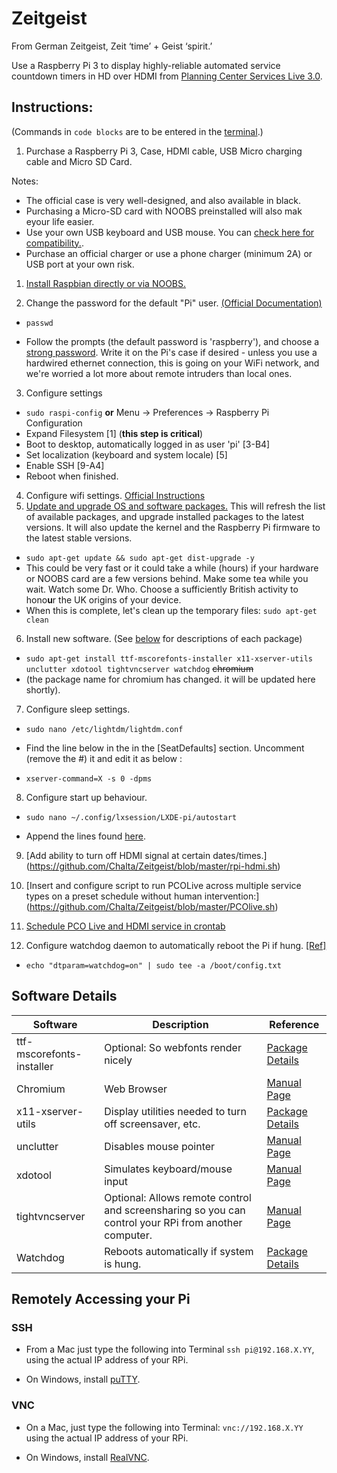 # Zeitgeist

From German Zeitgeist, Zeit ‘time’ + Geist ‘spirit.’

Use a Raspberry Pi 3 to display highly-reliable automated service countdown timers in HD over HDMI from [Planning Center Services Live 3.0](https://planning.center/2014/live-3/).


## Instructions:

(Commands in `code blocks` are to be entered in the [terminal](https://www.raspberrypi.org/documentation/usage/terminal/).)

1. Purchase a Raspberry Pi 3, Case, HDMI cable, USB Micro charging cable and Micro SD Card.

Notes: 
* The official case is very well-designed, and also available in black. 
* Purchasing a Micro-SD card with NOOBS preinstalled will also mak eyour life easier.  
* Use your own USB keyboard and USB mouse. You can [check here for compatibility.](http://elinux.org/RPi_USB_Keyboards).
* Purchase an official charger or use a phone charger (minimum 2A) or USB port at your own risk.

1. [Install Raspbian directly or via NOOBS.](https://www.raspberrypi.org/documentation/installation/installing-images/)

2. Change the password for the default "Pi" user. [(Official Documentation)](https://www.raspberrypi.org/documentation/linux/usage/users.md)
  *  `passwd`
  
  * Follow the prompts (the default password is 'raspberry'), and choose a [strong password](https://xkcd.com/936/). Write it on the Pi's case if desired - unless you use a hardwired ethernet connection, this is going on your WiFi network, and we're worried a lot more about remote intruders than local ones.
  
3. Configure settings
 *  `sudo raspi-config` **or** Menu -> Preferences -> Raspberry Pi Configuration
 *	Expand Filesystem [1] (**this step is critical**)
 * Boot to desktop, automatically logged in as user 'pi'  [3-B4]
 * Set localization (keyboard and system locale) [5]
 *	Enable SSH [9-A4]
 * Reboot when finished.
 
4.	Configure wifi settings. [Official Instructions](https://www.raspberrypi.org/documentation/configuration/wireless/)
5.	[Update and upgrade OS and software packages.](https://www.raspberrypi.org/documentation/configuration/wireless/) This will refresh the list of available packages, and upgrade installed packages to the latest versions. It will also update the kernel and the Raspberry Pi firmware to the latest stable versions.
  *  `sudo apt-get update && sudo apt-get dist-upgrade -y`
  *  This could be very fast or it could take a while (hours) if your hardware or NOOBS card are a few versions behind. Make some tea while you wait. Watch some Dr. Who. Choose a sufficiently British activity to hono**u**r the UK origins of your device.
  *  When this is complete, let's clean up the temporary files: `sudo apt-get clean`
        
6.	Install new software.  (See [below](https://github.com/Chalta/Zeitgeist/blob/master/README.md#software-details) for descriptions of each package)
  * `sudo apt-get install ttf-mscorefonts-installer x11-xserver-utils unclutter xdotool tightvncserver watchdog`  ~~chromium~~
  * (the package name for chromium has changed. it will be updated here shortly).
  
  
7.	Configure sleep settings.
  *  `sudo nano /etc/lightdm/lightdm.conf`
  
  * Find the line below in the in the [SeatDefaults] section. Uncomment (remove the #) it and edit it as below :
  
  * `xserver-command=X -s 0 -dpms`
  
8.	Configure start up behaviour.
  *   `sudo nano ~/.config/lxsession/LXDE-pi/autostart`
  
  * Append the lines found [here](https://github.com/Chalta/Zeitgeist/blob/master/autostart).

9.	[Add ability to turn off HDMI signal at certain dates/times.] (https://github.com/Chalta/Zeitgeist/blob/master/rpi-hdmi.sh)

10.	[Insert and configure script to run PCOLive across multiple service types on a preset schedule without human intervention:] (https://github.com/Chalta/Zeitgeist/blob/master/PCOlive.sh)

11.	[Schedule PCO Live and HDMI service in crontab](https://github.com/Chalta/Zeitgeist/blob/master/cron)

12. Configure watchdog daemon to automatically reboot the Pi if hung.  [[Ref]](https://www.raspberrypi.org/forums/viewtopic.php?f=29&t=147501)
  * `echo "dtparam=watchdog=on" | sudo tee -a /boot/config.txt`


## Software Details

| Software | Description | Reference   |
|----------|-------------|--------------|
|ttf-mscorefonts-installer  | Optional: So webfonts render nicely | [Package Details](https://packages.debian.org/jessie/ttf-mscorefonts-installer)		|
|Chromium	| Web Browser	| [Manual Page](https://manpages.debian.org/jessie/chromium/chromium.1.en.html) |
|x11-xserver-utils	| Display utilities needed to turn off screensaver, etc.	| [Package Details](https://packages.debian.org/sid/x11-xserver-utils) |
|unclutter	| Disables mouse pointer	 |[Manual Page](https://manpages.debian.org/jessie/unclutter/unclutter.1.en.html) |
|xdotool	| Simulates keyboard/mouse input	| [Manual Page](https://manpages.debian.org/jessie/xdotool/xdotool.1.en.html) |
|tightvncserver	| Optional: Allows remote control and screensharing so you can control your RPi from another computer.	| [Manual Page](https://manpages.debian.org/jessie/tightvncserver/tightvncserver.1.en.html) |
|Watchdog | Reboots automatically if system is hung. |		[Package Details](https://packages.debian.org/jessie/watchdog) |


## Remotely Accessing your Pi

### SSH

* From a Mac just type the following into Terminal `ssh pi@192.168.X.YY`, using the actual IP address of your RPi.

* On Windows, install [puTTY](http://www.chiark.greenend.org.uk/~sgtatham/putty/).


### VNC 

* On a Mac, just type the following into Terminal: `vnc://192.168.X.YY` using the actual IP address of your RPi.

* On Windows, install [RealVNC](https://www.realvnc.com/).

